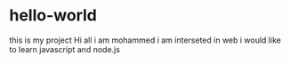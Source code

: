 # hello-world
this is my project
Hi all 
i am mohammed i am interseted in web 
i would like to learn javascript and node.js
